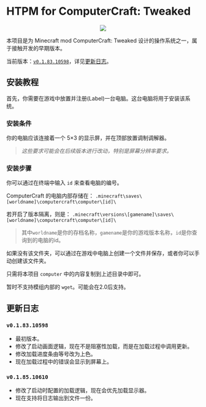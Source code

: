 # HTPM for ComputerCraft: Tweaked
 <p align="center"><a><img src="https://tweaked.cc/pack.png" /></a></p>
 
本项目是为 Minecraft mod ComputerCraft: Tweaked 设计的操作系统之一，属于接触开发的早期版本。

当前版本：[`v0.1.83.10598`](#v018310598)，详见[更新日志](#更新日志)。
 

## 安装教程
 首先，你需要在游戏中放置并注册(Label)一台电脑。这台电脑将用于安装该系统。
 
 ### 安装条件
  你的电脑应该连接着一个 5×3 的显示屏，并在顶部放置调制调解器。
  > _这些要求可能会在后续版本进行改动，特别是屏幕分辨率要求。_
  
 ### 安装步骤
 
 你可以通过在终端中输入 `id` 来查看电脑的编号。
 
 ComputerCraft 的电脑内部存储在：
 `.minecraft\saves\[worldname]\computercraft\computer\[id]\`
 
 若开启了版本隔离，则是：
 `.minecraft\versions\[gamename]\saves\[worldname]\computercraft\computer\[id]\`
 
 > 其中`worldname`是你的存档名称，`gamename`是你的游戏版本名称，`id`是你查询到的电脑的id。
 
 如果没有该文件夹，可以通过在游戏中电脑上创建一个文件并保存，或者你可以手动创建该文件夹。

 只需将本项目 `computer` 中的内容复制到上述目录中即可。

 暂时不支持模组内部的 `wget`。可能会在2.0后支持。
 
## 更新日志
 ### `v0.1.83.10598`
 - 最初版本。
 - 修改了启动画面逻辑，现在不是阻塞性加载，而是在加载过程中调用更新。
 - 修改加载进度条由等号改为上色。
 - 现在加载过程中的错误会显示到屏幕上。

### `v0.1.85.10610`
 - 修改了启动时配置的加载逻辑，现在会优先加载显示器。
 - 现在支持将日志输出到文件一份。
 